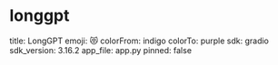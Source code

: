 # longgpt
title: LongGPT
emoji: 😻
colorFrom: indigo
colorTo: purple
sdk: gradio
sdk_version: 3.16.2
app_file: app.py
pinned: false
